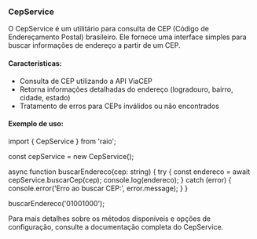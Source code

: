 ### CepService

O CepService é um utilitário para consulta de CEP (Código de Endereçamento Postal) brasileiro. Ele fornece uma interface simples para buscar informações de endereço a partir de um CEP.

#### Características:

- Consulta de CEP utilizando a API ViaCEP
- Retorna informações detalhadas do endereço (logradouro, bairro, cidade, estado)
- Tratamento de erros para CEPs inválidos ou não encontrados

#### Exemplo de uso:


import { CepService } from 'raio';

const cepService = new CepService();

async function buscarEndereco(cep: string) {
  try {
    const endereco = await cepService.buscarCep(cep);
    console.log(endereco);
  } catch (error) {
    console.error('Erro ao buscar CEP:', error.message);
  }
}

buscarEndereco('01001000');


Para mais detalhes sobre os métodos disponíveis e opções de configuração, consulte a documentação completa do CepService.